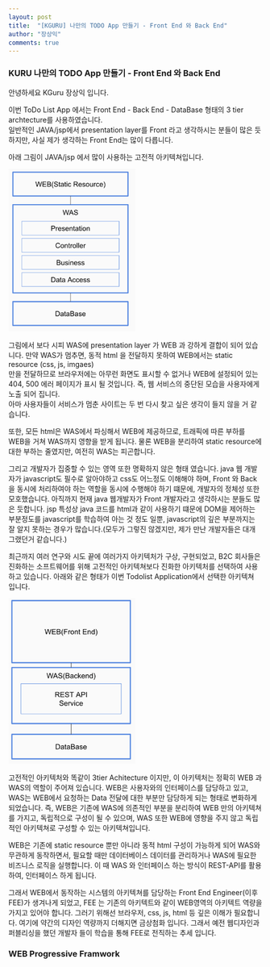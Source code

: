 ```yaml
---
layout: post
title:  "[KGURU] 나만의 TODO App 만들기 - Front End 와 Back End"
author: "장상익"
comments: true
---
```


### KURU 나만의 TODO App 만들기 - Front End 와 Back End

안녕하세요 KGuru 장상익 입니다. 

이번 ToDo List App 에서는 Front End - Back End - DataBase 형태의 3 tier archtecture를 사용하였습니다.<br>
일반적인 JAVA/jsp에서 presentation layer를 Front 라고 생각하시는 분들이 많은 듯 하지만, 사실 제가 생각하는 Front End는 많이 다릅니다.

아래 그림이 JAVA/jsp 에서 많이 사용하는 고전적 아키텍쳐입니다.

<img src="/assets/images/todolist/old-3tier.png" width="50%" height="30%" title="고전적인 3 티어" alt="old-3tier">

그림에서 보다 시피 WAS에 presentation layer 가 WEB 과 강하게 결합이 되어 있습니다. 만약 WAS가 멈추면, 동적 html 을 전달하지 못하여 WEB에서는 static resource (css, js, imgaes)<br/>
만을 전달하므로 브라우저에는 아무런 화면도 표시할 수 없거나 WEB에 설정되어 있는 404, 500 에러 페이지가 표시 될 것입니다. 즉, 웹 서비스의 중단된 모습을 사용자에게 노출 되어 집니다. <br/>
아마 사용자들이 서비스가 멈춘 사이트는 두 번 다시 찾고 싶은 생각이 들지 않을 거 같습니다.

또한, 모든 html은 WAS에서 파싱해서 WEB에 제공하므로, 트래픽에 따른 부하를 WEB을 거쳐 WAS까지 영향을 받게 됩니다. 물론 WEB을 분리하여 static resource에 대한 부하는 줄였지만, 여전히 WAS는 피곤합니다. 

그리고 개발자가 집중할 수 있는 영역 또한 명확하지 않은 형태 였습니다. java 웹 개발자가 javascript도 필수로 알아야하고 css도 어느정도 이해해야 하며, Front 와 Back을 동시에 처리하여야 하는 역할을 
동시에 수행해야 하기 떄문에, 개발자의 정체성 또한 모호했습니다. 아직까지 현재 java 웹개발자가 Front 개발자라고 생각하시는 분들도 많은 듯합니다. jsp 특성상 java 코드를 html과 같이 사용하기 떄문에 
DOM을 제어하는 부분정도를 javascript를 학습하여 아는 것 정도 일뿐,  javascript의 깊은 부분까지는 잘 알지 못하는 경우가 많습니다.(모두가 그렇진 않겠지만, 제가 만난 개발자들은 대개 그랬던거 같습니다.)

최근까지 여러 연구와 시도 끝에 여러가지 아키텍처가 구상, 구현되었고, B2C 회사들은 진화하는 소프트웨어를 위해 고전적인 아키텍쳐보다 진화한 아키텍처를 선택하여 사용하고 있습니다.
아래와 같은 형태가 이번 Todolist Application에서 선택한 아키텍쳐 입니다.

<img src="/assets/images/todolist/now-3tier.png" width="50%" height="30%" title="고전적인 3 티어" alt="old-3tier">

고전적인 아키텍처와 똑같이 3tier Achitecture 이지만, 이 아키텍처는 정확히 WEB 과 WAS의 역할이 주어져 있습니다. 
WEB은 사용자와의 인터페이스를 담당하고 있고, WAS는 WEB에서 요청하는 Data 전달에 대한 부분만 담당하게 되는 형태로 변화하게 되었습니다.
즉, WEB은 기존에 WAS에 의존적인 부분을 분리하여 WEB 만의 아키텍쳐를 가지고, 독립적으로 구성이 될 수 있으며, WAS 또한 WEB에 영향을 주지 않고 독립적인 아키텍쳐로 구성할 수 있는 아키텍쳐입니다.

WEB은 기존에 static resource 뿐만 아니라 동적 html 구성이 가능하게 되어  WAS와 무관하게 동작하면서, 필요할 때만 데이터베이스 데이터를 관리하거나 WAS에 필요한 비즈니스 로직을 실행합니다. 이 때 WAS 와 인터페이스 하는 방식이 REST-API를 활용하여, 인터페이스 하게 됩니다. 

그래서 WEB에서 동작하는 시스템의 아키텍쳐를 담당하는 Front End Engineer(이후 FEE)가 생겨나게 되었고, FEE 는 기존의 아키텍트와 같이 WEB영역의 아키텍트 역량을 가지고 있어야 합니다. 그러기 위해선 브라우저, css, js, html 등 깊은 이해가 필요합니다. 여기에 약간의 디자인 역량까지 더해지면 금상첨화 입니다. 그래서 예전 웹디자인과 퍼블리싱을 했던 개발자 들이 학습을 통해 FEE로 전직하는 추세 입니다.

### WEB Progressive Framwork
